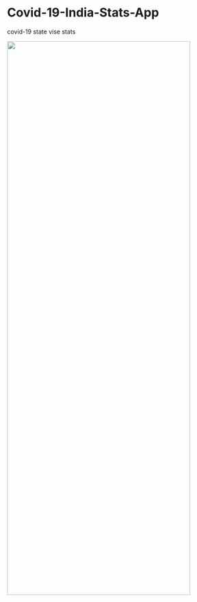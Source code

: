 # Covid-19-India-Stats-App
covid-19 state vise stats

<img src="https://user-images.githubusercontent.com/69664213/117403462-d78e2580-af25-11eb-92db-2bc16809a1bd.jpg" width="428" height="1292">
